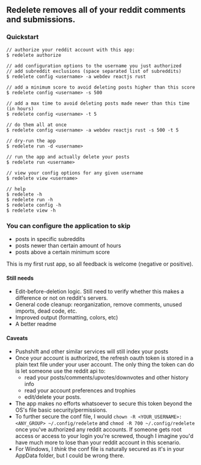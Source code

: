 ## Redelete removes all of your reddit comments and submissions. 

### Quickstart
```
// authorize your reddit account with this app:
$ redelete authorize

// add configuration options to the username you just authorized
// add subreddit exclusions (space separated list of subreddits)
$ redelete config <username> -a webdev reactjs rust

// add a minimum score to avoid deleting posts higher than this score
$ redelete config <username> -s 500

// add a max time to avoid deleting posts made newer than this time (in hours)
$ redelete config <username> -t 5

// do them all at once
$ redelete config <username> -a webdev reactjs rust -s 500 -t 5

// dry-run the app
$ redelete run -d <username>

// run the app and actually delete your posts
$ redelete run <username>

// view your config options for any given username
$ redelete view <username>

// help
$ redelete -h
$ redelete run -h
$ redelete config -h
$ redelete view -h

```

### You can configure the application to skip
* posts in specific subreddits
* posts newer than certain amount of hours
* posts above a certain minimum score

This is my first rust app, so all feedback is welcome (negative or positive).

#### Still needs
* Edit-before-deletion logic. Still need to verify whether this makes a difference or not on reddit's servers.
* General code cleanup: reorganization, remove comments, unused imports, dead code, etc.
* Improved output (formatting, colors, etc)
* A better readme

#### Caveats
* Pushshift and other similar services will still index your posts
* Once your account is authorized, the refresh oauth token is stored in a plain text file under your user account. The only thing the token can do is let someone use the reddit api to:
  * read your posts/comments/upvotes/downvotes and other history info
  * read your account preferences and trophies
  * edit/delete your posts. 
* The app makes no efforts whatsoever to secure this token beyond the OS's file basic security/permissions.
* To further secure the conf file, I would `chown -R <YOUR_USERNAME>:<ANY_GROUP> ~/.config/redelete` and `chmod -R 700 ~/.config/redelete` once you've authorized any reddit accounts. If someone gets root access or access to your login you're screwed, though I imagine you'd have much more to lose than your reddit account in this scenario.
* For Windows, I *think* the conf file is naturally secured as it's in your AppData folder, but I could be wrong there. 